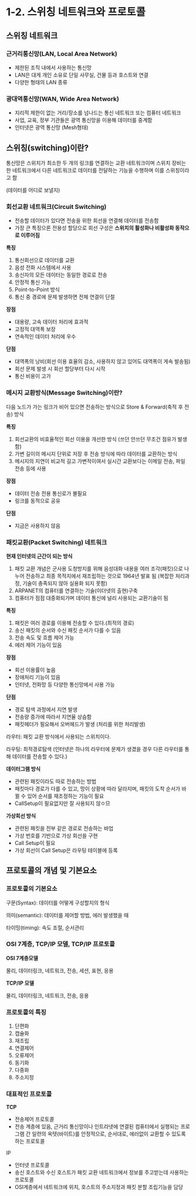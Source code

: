 # 1-2. 스위칭 네트워크와 프로토콜

## 스위칭 네트워크

### 근거리통신망(LAN, Local Area Network)

- 제한된 조직 내에서 사용하는 통신망
- LAN은 대게 개인 소유로 단일 사무실, 건물 등과 호스트와 연결
- 다양한 형태의 LAN 종류

### 광대역통신망(WAN, Wide Area Network)

- 지리적 제한이 없는 거리/장소를 넘나드는 통신 네트워크 또는 컴퓨터 네트워크
- 사업, 교육, 정부 기관들은 광역 통신망을 이용해 데이터를 중계함
- 인터넷은 광역 통신망 (Mesh형태)

## 스위칭(switching)이란?

통신망은 스위치가 최소한 두 개의 링크를 연결하는 교환 네트워크이며 스위치 장비는 한 네트워크에서 다른 네트워크로 데이터를 전달하는 기능을 수행하며 이를 스위칭이라고 함

(데이터를 어디로 보낼지)

### 회선교환 네트워크(Circuit Switching)

- 전송할 데이터가 있다면 전송을 위한 회선을 연결해 데이터를 전송함
- 가장 큰 특징으론 전용성 할당으로 회선 구성은 **스위치의 활성화나 비활성화 동작으로 이루어짐**

**특징**

1. 통신회선으로 데이터를 교환
2. 음성 전화 시스템에서 사용
3. 송신자의 모든 데이터는 동일한 경로로 전송
4. 안정적 통신 가능
5. Point-to-Point 방식
6. 통신 중 경로에 문제 발생하면 전체 연결이 단절

**장점**

- 대용량, 고속 데이터 처리에 효과적
- 고정적 대역폭 보장
- 연속적인 데이터 처리에 우수

**단점**

- 대역폭의 낭비(회선 이용 효율의 감소, 사용하지 않고 있어도 대역폭이 게속 발송됨)
- 회선 문제 발생 시 회선 할당부터 다시 시작
- 통신 비용이 고가

### 메시지 교환방식(Message Switching)이란?

다음 노드가 가는 링크가 비어 있으면 전송하는 방식으로 Store & Forward(축적 후 전송) 방식

**특징**

1. 회선교환의 비효율적인 회선 이용을 개선한 방식 (쓰던 안쓰던 무조건 점유가 발생함)
2. 가변 길이의 메시지 단위로 저장 후 전송 방식에 따라 데이터를 교환하는 방식
3. 메시지의 지연이 비교적 길고 가변적이여서 실시간 교환보다는 이메일 전송, 파일 전송 등에 사용

**장점**

- 데이터 전송 전용 통신로가 불필요
- 링크를 동적으로 공유

**단점**

- 지금은 사용하지 않음

### 패킷교환(Packet Switching) 네트워크

**현재 인터넷의 근간이 되는 방식**

1. 패킷 교환 개념은 군사용 도청방지를 위해 음성대화 내용을 여러 조각(패킷)으로 나누어 전송하고 최종 목적지에서 재조립하는 것으로 1964년 발표 됨
(복잡한 처리과정, 기술이 충족되지 않아 실용화 되지 못함)
2. ARPANET의 컴퓨터를 연결하는 기술(이더넷의 출현)구축
3. 컴퓨터가 점점 대중화되가며 데이터 통신에 널리 사용되는 교환기술이 됨

**특징**

1. 패킷은 여러 경로를 이용해 전송할 수 있다.(최적의 경로)
2. 송신 패킷의 순서와 수신 패킷 순서가 다를 수 있음
3. 전송 속도 및 흐름 제어 가능
4. 에러 제어 기능이 있음

**장점**

- 회선 이용률이 높음
- 장애처리 기능이 있음
- 인터넷, 전화망 등 다양한 통신망에서 사용 가능

**단점**

- 경로 탐색 과정에서 지연 발생
- 전송량 증가에 따라서 지연율 상슴함
- 패킷헤더가 필요해서 오버헤드가 발생 (처리를 위한 처리발생)

라우터: 패킷 교환 방식에서 사용되는 스위치이다.

라우팅: 최적경로탐색 (인터넷은 하나의 라우터에 문제가 생겼을 경우 다른 라우터를 통해 데이터를 전송할 수 있다.)

**데이터그램 방식**

- 관련된 패킷이라도 따로 전송하는 방법
- 패킷마다 경로가 다를 수 있고, 망이 상황에 따라 달라지며, 패킷의 도착 순서가 바뀔 수 있어 순서를 재조정하는 기능이 필요
- CallSetup이 필요없지만 잘 사용되지 않ㅇ므

**가상회선 방식**

- 관련된 패킷을 전부 같은 경로로 전송하는 바업
- 가상 번호를 기반으로 가상 회선을 구현
- Call Setup이 필요
- 가상 회선이 Call Setup은 라우팅 테이블에 등록

## 프로토콜의 개념 및 기본요소

### 프로토콜의 기본요소

구문(Syntax): 데이터를 어떻게 구성할지의 형식

의미(semantic): 데이터를 제어할 방법, 에러 발생했을 때 

타이밍(timing): 속도 조절, 순서관리

### OSI 7계층, TCP/IP 모델,  TCP/IP 프로토콜

**OSI 7계층모델**

물리, 데이터링크, 네트워크, 전송, 세션, 표현, 응용

**TCP/IP 모델**

물리, 데이터링크, 네트워크, 전송, 응용

### 프로토콜의 특징

1. 단편화
2. 캡슐화
3. 재조립
4. 연결제어
5. 오류제어
6. 동기화
7. 다중화
8. 주소지정

### 대표적인 프로토콜

**TCP**

- 전송제어 프로토콜
- 전송 계층에 있음, 근거리 통신망이나 인트라넷에 연결된 컴퓨터에서 실행되는 프로그램 간 일련의 옥텟(바이트)를 안정적으로, 순서대로, 에러없이 교환할 수 있도록 하는 프로토콜

IP

- 인터넷 프로토콜
- 송신 호스트와 수신 호스트가 패킷 교환 네트워크에서 정보를 주고받는데 사용하는 프로토콜
- OSI계층에서 네트워크에 위치, 호스트의 주소지정과 패킷 분할 조립기능을 담당